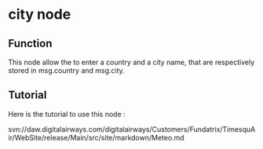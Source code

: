 # city node

## Function

This node allow the to enter a country and a city name, that are respectively stored in msg.country and msg.city.

## Tutorial

Here is the tutorial to use this node :

svn://daw.digitalairways.com/digitalairways/Customers/Fundatrix/TimesquAir/WebSite/release/Main/src/site/markdown/Meteo.md